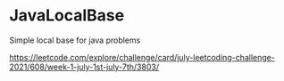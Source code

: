 # JavaLocalBase
 Simple local base for java problems

https://leetcode.com/explore/challenge/card/july-leetcoding-challenge-2021/608/week-1-july-1st-july-7th/3803/